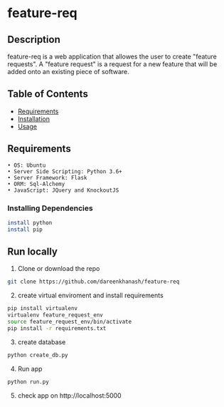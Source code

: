 # feature-req

## Description

feature-req is a web application that allowes the user to create &quot;feature requests&quot;.
A &quot;feature request&quot; is a request for a new feature that will be added onto an
existing piece of software.

## Table of Contents
* [Requirements](#Requirements)
* [Installation](#Installation)
* [Usage](#Usage)


## Requirements

    • OS: Ubuntu
    • Server Side Scripting: Python 3.6+
    • Server Framework: Flask
    • ORM: Sql-Alchemy
    • JavaScript: JQuery and KnockoutJS

### Installing Dependencies

```sh
install python 
install pip

```

## Run locally
  1. Clone or download the repo 

```sh
git clone https://github.com/dareenkhanash/feature-req  

```
  2. create virtual enviroment and install requirements 

```sh
pip install virtualenv
virtualenv feature_request_env
source feature_request_env/bin/activate
pip install -r requirements.txt

```
  3. create database 

```sh
python create_db.py

```

  4. Run app 

```sh
python run.py

```
  5. check app on http://localhost:5000 



